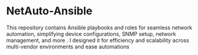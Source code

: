 # NetAuto-Ansible
 This repository contains Ansible playbooks and roles for seamless network automation, simplifying device configurations, SNMP setup, network management, and more . I designed  it for efficiency and scalability across multi-vendor environments and ease automations
